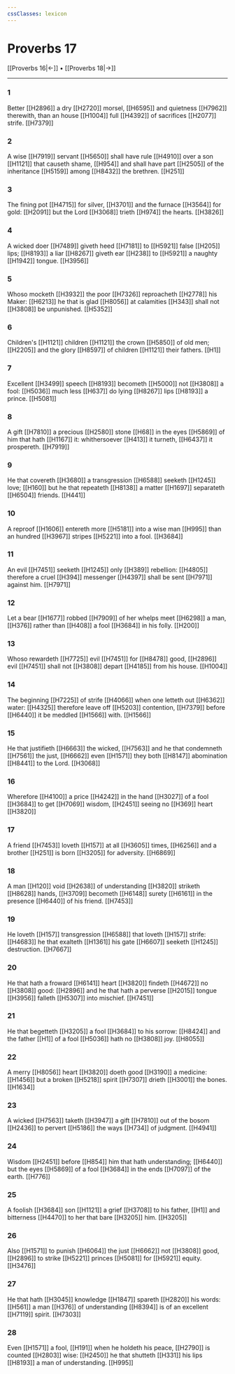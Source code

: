 ```yaml
---
cssClasses: lexicon
---
```

# Proverbs 17

[[Proverbs 16|←]] • [[Proverbs 18|→]]

---

### 1
Better [[H2896]] a dry [[H2720]] morsel, [[H6595]] and quietness [[H7962]] therewith, than an house [[H1004]] full [[H4392]] of sacrifices [[H2077]] strife. [[H7379]]

### 2
A wise [[H7919]] servant [[H5650]] shall have rule [[H4910]] over a son [[H1121]] that causeth shame, [[H954]] and shall have part [[H2505]] of the inheritance [[H5159]] among [[H8432]] the brethren. [[H251]]

### 3
The fining pot [[H4715]] for silver, [[H3701]] and the furnace [[H3564]] for gold: [[H2091]] but the Lord [[H3068]] trieth [[H974]] the hearts. [[H3826]]

### 4
A wicked doer [[H7489]] giveth heed [[H7181]] to [[H5921]] false [[H205]] lips; [[H8193]] a liar [[H8267]] giveth ear [[H238]] to [[H5921]] a naughty [[H1942]] tongue. [[H3956]]

### 5
Whoso mocketh [[H3932]] the poor [[H7326]] reproacheth [[H2778]] his Maker: [[H6213]] he that is glad [[H8056]] at calamities [[H343]] shall not [[H3808]] be unpunished. [[H5352]]

### 6
Children's [[H1121]] children [[H1121]] the crown [[H5850]] of old men; [[H2205]] and the glory [[H8597]] of children [[H1121]] their fathers. [[H1]]

### 7
Excellent [[H3499]] speech [[H8193]] becometh [[H5000]] not [[H3808]] a fool: [[H5036]] much less [[H637]] do lying [[H8267]] lips [[H8193]] a prince. [[H5081]]

### 8
A gift [[H7810]] a precious [[H2580]] stone [[H68]] in the eyes [[H5869]] of him that hath [[H1167]] it: whithersoever [[H413]] it turneth, [[H6437]] it prospereth. [[H7919]]

### 9
He that covereth [[H3680]] a transgression [[H6588]] seeketh [[H1245]] love; [[H160]] but he that repeateth [[H8138]] a matter [[H1697]] separateth [[H6504]] friends. [[H441]]

### 10
A reproof [[H1606]] entereth more [[H5181]] into a wise man [[H995]] than an hundred [[H3967]] stripes [[H5221]] into a fool. [[H3684]]

### 11
An evil [[H7451]] seeketh [[H1245]] only [[H389]] rebellion: [[H4805]] therefore a cruel [[H394]] messenger [[H4397]] shall be sent [[H7971]] against him. [[H7971]]

### 12
Let a bear [[H1677]] robbed [[H7909]] of her whelps meet [[H6298]] a man, [[H376]] rather than [[H408]] a fool [[H3684]] in his folly. [[H200]]

### 13
Whoso rewardeth [[H7725]] evil [[H7451]] for [[H8478]] good, [[H2896]] evil [[H7451]] shall not [[H3808]] depart [[H4185]] from his house. [[H1004]]

### 14
The beginning [[H7225]] of strife [[H4066]] when one letteth out [[H6362]] water: [[H4325]] therefore leave off [[H5203]] contention, [[H7379]] before [[H6440]] it be meddled [[H1566]] with. [[H1566]]

### 15
He that justifieth [[H6663]] the wicked, [[H7563]] and he that condemneth [[H7561]] the just, [[H6662]] even [[H1571]] they both [[H8147]] abomination [[H8441]] to the Lord. [[H3068]]

### 16
Wherefore [[H4100]] a price [[H4242]] in the hand [[H3027]] of a fool [[H3684]] to get [[H7069]] wisdom, [[H2451]] seeing no [[H369]] heart [[H3820]]

### 17
A friend [[H7453]] loveth [[H157]] at all [[H3605]] times, [[H6256]] and a brother [[H251]] is born [[H3205]] for adversity. [[H6869]]

### 18
A man [[H120]] void [[H2638]] of understanding [[H3820]] striketh [[H8628]] hands, [[H3709]] becometh [[H6148]] surety [[H6161]] in the presence [[H6440]] of his friend. [[H7453]]

### 19
He loveth [[H157]] transgression [[H6588]] that loveth [[H157]] strife: [[H4683]] he that exalteth [[H1361]] his gate [[H6607]] seeketh [[H1245]] destruction. [[H7667]]

### 20
He that hath a froward [[H6141]] heart [[H3820]] findeth [[H4672]] no [[H3808]] good: [[H2896]] and he that hath a perverse [[H2015]] tongue [[H3956]] falleth [[H5307]] into mischief. [[H7451]]

### 21
He that begetteth [[H3205]] a fool [[H3684]] to his sorrow: [[H8424]] and the father [[H1]] of a fool [[H5036]] hath no [[H3808]] joy. [[H8055]]

### 22
A merry [[H8056]] heart [[H3820]] doeth good [[H3190]] a medicine: [[H1456]] but a broken [[H5218]] spirit [[H7307]] drieth [[H3001]] the bones. [[H1634]]

### 23
A wicked [[H7563]] taketh [[H3947]] a gift [[H7810]] out of the bosom [[H2436]] to pervert [[H5186]] the ways [[H734]] of judgment. [[H4941]]

### 24
Wisdom [[H2451]] before [[H854]] him that hath understanding; [[H6440]] but the eyes [[H5869]] of a fool [[H3684]] in the ends [[H7097]] of the earth. [[H776]]

### 25
A foolish [[H3684]] son [[H1121]] a grief [[H3708]] to his father, [[H1]] and bitterness [[H4470]] to her that bare [[H3205]] him. [[H3205]]

### 26
Also [[H1571]] to punish [[H6064]] the just [[H6662]] not [[H3808]] good, [[H2896]] to strike [[H5221]] princes [[H5081]] for [[H5921]] equity. [[H3476]]

### 27
He that hath [[H3045]] knowledge [[H1847]] spareth [[H2820]] his words: [[H561]] a man [[H376]] of understanding [[H8394]] is of an excellent [[H7119]] spirit. [[H7303]]

### 28
Even [[H1571]] a fool, [[H191]] when he holdeth his peace, [[H2790]] is counted [[H2803]] wise: [[H2450]] he that shutteth [[H331]] his lips [[H8193]] a man of understanding. [[H995]]